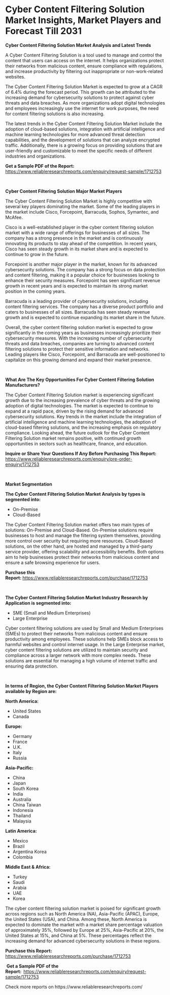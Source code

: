 <p><h1>Cyber Content Filtering Solution Market Insights, Market Players and Forecast Till 2031</h1></p><p><strong>Cyber Content Filtering Solution Market Analysis and Latest Trends</strong></p>
<p><p>A Cyber Content Filtering Solution is a tool used to manage and control the content that users can access on the internet. It helps organizations protect their networks from malicious content, ensure compliance with regulations, and increase productivity by filtering out inappropriate or non-work-related websites.</p><p>The Cyber Content Filtering Solution Market is expected to grow at a CAGR of 6.4% during the forecast period. This growth can be attributed to the increasing demand for cybersecurity solutions to protect against cyber threats and data breaches. As more organizations adopt digital technologies and employees increasingly use the internet for work purposes, the need for content filtering solutions is also increasing.</p><p>The latest trends in the Cyber Content Filtering Solution Market include the adoption of cloud-based solutions, integration with artificial intelligence and machine learning technologies for more advanced threat detection capabilities, and the development of solutions that can analyze encrypted traffic. Additionally, there is a growing focus on providing solutions that are user-friendly and customizable to meet the specific needs of different industries and organizations.</p></p>
<p><strong>Get a Sample PDF of the Report:&nbsp;</strong> <a href="https://www.reliableresearchreports.com/enquiry/request-sample/1712753">https://www.reliableresearchreports.com/enquiry/request-sample/1712753</a></p>
<p>&nbsp;</p>
<p><strong>Cyber Content Filtering Solution Major Market Players</strong></p>
<p><p>The Cyber Content Filtering Solution Market is highly competitive with several key players dominating the market. Some of the leading players in the market include Cisco, Forcepoint, Barracuda, Sophos, Symantec, and McAfee.</p><p>Cisco is a well-established player in the cyber content filtering solution market with a wide range of offerings for businesses of all sizes. The company has a strong presence in the market and is continuously innovating its products to stay ahead of the competition. In recent years, Cisco has seen steady growth in its market share and is expected to continue to grow in the future.</p><p>Forcepoint is another major player in the market, known for its advanced cybersecurity solutions. The company has a strong focus on data protection and content filtering, making it a popular choice for businesses looking to enhance their security measures. Forcepoint has seen significant revenue growth in recent years and is expected to maintain its strong market position in the coming years.</p><p>Barracuda is a leading provider of cybersecurity solutions, including content filtering services. The company has a diverse product portfolio and caters to businesses of all sizes. Barracuda has seen steady revenue growth and is expected to continue expanding its market share in the future.</p><p>Overall, the cyber content filtering solution market is expected to grow significantly in the coming years as businesses increasingly prioritize their cybersecurity measures. With the increasing number of cybersecurity threats and data breaches, companies are turning to advanced content filtering solutions to protect their sensitive information and networks. Leading players like Cisco, Forcepoint, and Barracuda are well-positioned to capitalize on this growing demand and expand their market presence.</p></p>
<p>&nbsp;</p>
<p><strong>What Are The Key Opportunities For Cyber Content Filtering Solution Manufacturers?</strong></p>
<p><p>The Cyber Content Filtering Solution market is experiencing significant growth due to the increasing prevalence of cyber threats and the growing adoption of digital technologies. The market is expected to continue to expand at a rapid pace, driven by the rising demand for advanced cybersecurity solutions. Key trends in the market include the integration of artificial intelligence and machine learning technologies, the adoption of cloud-based filtering solutions, and the increasing emphasis on regulatory compliance. Looking ahead, the future outlook for the Cyber Content Filtering Solution market remains positive, with continued growth opportunities in sectors such as healthcare, finance, and education.</p></p>
<p><strong>Inquire or Share Your Questions If Any Before Purchasing This Report:</strong> <a href="https://www.reliableresearchreports.com/enquiry/pre-order-enquiry/1712753">https://www.reliableresearchreports.com/enquiry/pre-order-enquiry/1712753</a></p>
<p>&nbsp;</p>
<p><strong>Market Segmentation</strong></p>
<p><strong>The Cyber Content Filtering Solution Market Analysis by types is segmented into:</strong></p>
<p><ul><li>On-Premise</li><li>Cloud-Based</li></ul></p>
<p><p>The Cyber Content Filtering Solution market offers two main types of solutions: On-Premise and Cloud-Based. On-Premise solutions require businesses to host and manage the filtering system themselves, providing more control over security but requiring more resources. Cloud-Based solutions, on the other hand, are hosted and managed by a third-party service provider, offering scalability and accessibility benefits. Both options aim to help businesses protect their networks from malicious content and ensure a safe browsing experience for users.</p></p>
<p><strong>Purchase this Report:&nbsp;</strong><a href="https://www.reliableresearchreports.com/purchase/1712753">https://www.reliableresearchreports.com/purchase/1712753</a></p>
<p>&nbsp;</p>
<p><strong>The Cyber Content Filtering Solution Market Industry Research by Application is segmented into:</strong></p>
<p><ul><li>SME (Small and Medium Enterprises)</li><li>Large Enterprise</li></ul></p>
<p><p>Cyber content filtering solutions are used by Small and Medium Enterprises (SMEs) to protect their networks from malicious content and ensure productivity among employees. These solutions help SMEs block access to harmful websites and control internet usage. In the Large Enterprise market, cyber content filtering solutions are utilized to maintain security and compliance across a larger network with more complex needs. These solutions are essential for managing a high volume of internet traffic and ensuring data protection.</p></p>
<p>&nbsp;</p>
<p><strong>In terms of Region, the Cyber Content Filtering Solution Market Players available by Region are:</strong></p>
<p>
    <p> <strong> North America: </strong>
        <ul>
            <li>United States</li>
            <li>Canada</li>
        </ul>
        </p> 
    <p> <strong> Europe: </strong>
        <ul>
            <li>Germany</li>
            <li>France</li>
            <li>U.K.</li>
            <li>Italy</li>
            <li>Russia</li>
        </ul>
        </p> 
    <p> <strong> Asia-Pacific: </strong>
        <ul>
            <li>China</li>
            <li>Japan</li>
            <li>South Korea</li>
            <li>India</li>
            <li>Australia</li>
            <li>China Taiwan</li>
            <li>Indonesia</li>
            <li>Thailand</li>
            <li>Malaysia</li>
        </ul>
        </p> 
    <p> <strong> Latin America: </strong>
        <ul>
            <li>Mexico</li>
            <li>Brazil</li>
            <li>Argentina Korea</li>
            <li>Colombia</li>
        </ul>
        </p> 
    <p> <strong> Middle East & Africa: </strong>
        <ul>
            <li>Turkey</li>
            <li>Saudi</li>
            <li>Arabia</li>
            <li>UAE</li>
            <li>Korea</li>
        </ul>
    </p>
    </p>
<p><p>The cyber content filtering solution market is poised for significant growth across regions such as North America (NA), Asia-Pacific (APAC), Europe, the United States (USA), and China. Among these, North America is expected to dominate the market with a market share percentage valuation of approximately 35%, followed by Europe at 25%, Asia-Pacific at 20%, the United States at 15%, and China at 5%. These percentages reflect the increasing demand for advanced cybersecurity solutions in these regions.</p></p>
<p><strong>Purchase this Report: </strong><a href="https://www.reliableresearchreports.com/purchase/1712753">https://www.reliableresearchreports.com/purchase/1712753</a></p>
<p>&nbsp;<strong>Get a Sample PDF of the Report:&nbsp;&nbsp;</strong><a href="https://www.reliableresearchreports.com/enquiry/request-sample/1712753">https://www.reliableresearchreports.com/enquiry/request-sample/1712753</a></p>
<p><strong></strong></p>
<p>Check more reports on https://www.reliableresearchreports.com/</p>